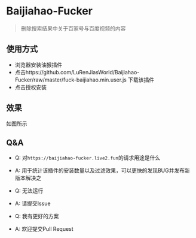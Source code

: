 # Baijiahao-Fucker

> 删除搜索结果中关于百家号与百度视频的内容

## 使用方式

- 浏览器安装油猴插件
- 点击https://github.com/LuRenJiasWorld/Baijiahao-Fucker/raw/master/fuck-baijiahao.min.user.js 下载该插件
- 点击授权安装

## 效果

如图所示

## Q&A

- Q: 对`https://baijiahao-fucker.live2.fun`的请求用途是什么
- A: 用于统计该插件的安装数量以及过滤效果，可以更快的发现BUG并发布新版本解决之



- Q: 无法运行
- A: 请提交Issue



- Q: 我有更好的方案
- A: 欢迎提交Pull Request